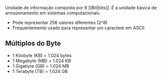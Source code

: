 Unidade de informação composta por 8 [[Bit|bits]]. É a unidade básica de armazenamento em sistemas computacionais.
- Pode representar 256 valores diferentes (2^8)
- Frequentemente usado para representar um caractere em ASCII
## Múltiplos do Byte
- 1 Kilobyte (KB) = 1.024 bytes
- 1 Megabyte (MB) = 1.024 KB
- 1 Gigabyte (GB) = 1.024 MB
- 1 Terabyte (TB) = 1.024 GB